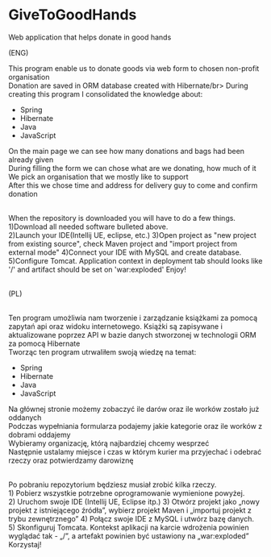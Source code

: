 # GiveToGoodHands
Web application that helps donate in good hands</br>

(ENG) </br>
<p>This program enable us to donate goods via web form to chosen non-profit organisation</br>
Donation are saved in ORM database created with Hibernate/br>
During creating this program I consolidated the knowledge about: 
<ul> 
<li>Spring</li> 
<li>Hibernate</li>
<li>Java</li>
<li>JavaScript</li>
</ul>
On the main page we can see how many donations and bags had been already given</br> 
During filling the form we can chose what are we donating, how much of it</br>
We pick an organisation that we mostly like to support</br>
After this we chose time and address for delivery guy to come and confirm donation</br></br>
<p>When the repository is downloaded you will have to do a few things.</br>
1)Download all needed software bulleted above. </br>
2)Launch your IDE(Intellij UE, eclipse, etc.)
3)Open project as "new project from existing source", check Maven project and "import project from external mode"
4)Connect your IDE with MySQL and create database.
5)Configure Tomcat. Application context in deployment tab should looks like '/' and artifact should be set on 'war:exploded'
Enjoy!</p> 
</br>
(PL) </br></br>
<p> 
Ten program umożliwia nam tworzenie i zarządzanie książkami za pomocą zapytań api oraz widoku internetowego.
Książki są zapisywane i aktualizowane poprzez API w bazie danych stworzonej w technologii ORM za pomocą Hibernate</br>
Tworząc ten program utrwaliłem swoją wiedzę na temat:
<ul> 
<li>Spring</li> 
<li>Hibernate</li>
<li>Java</li>
<li>JavaScript</li>
</ul>
Na głównej stronie możemy zobaczyć ile darów oraz ile worków zostało już oddanych</br> 
Podczas wypełniania formularza podajemy jakie kategorie oraz ile worków z dobrami oddajemy</br>
Wybieramy organizację, którą najbardziej chcemy wesprzeć</br>
Następnie ustalamy miejsce i czas w którym kurier ma przyjechać i odebrać rzeczy oraz potwierdzamy darowiznę</br></br>
<p>Po pobraniu repozytorium będziesz musiał zrobić kilka rzeczy.</br>
1) Pobierz wszystkie potrzebne oprogramowanie wymienione powyżej. </br>
2) Uruchom swoje IDE (Intellij UE, Eclipse itp.)
3) Otwórz projekt jako „nowy projekt z istniejącego źródła”, wybierz projekt Maven i „importuj projekt z trybu zewnętrznego”
4) Połącz swoje IDE z MySQL i utwórz bazę danych.
5) Skonfiguruj Tomcata. Kontekst aplikacji na karcie wdrożenia powinien wyglądać tak - „/”, a artefakt powinien być ustawiony na „war:exploded”
Korzystaj!
